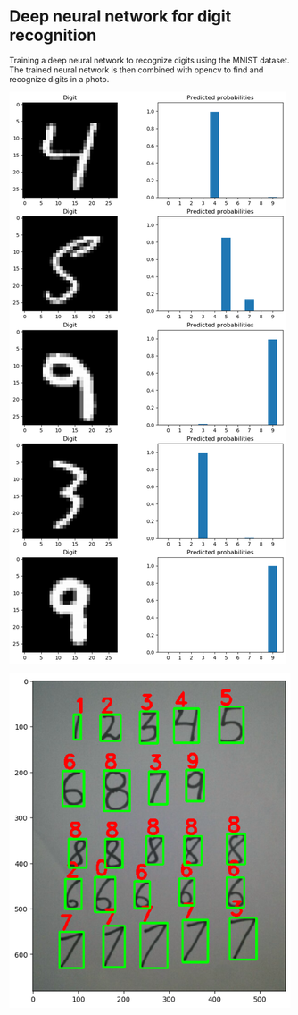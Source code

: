# Deep neural network for digit recognition

Training a deep neural network to recognize digits using the MNIST dataset. The trained neural network is then combined with opencv to find and recognize digits in a photo.


![digit_recognition](img/digit.png)

![photo](img/photo.png)